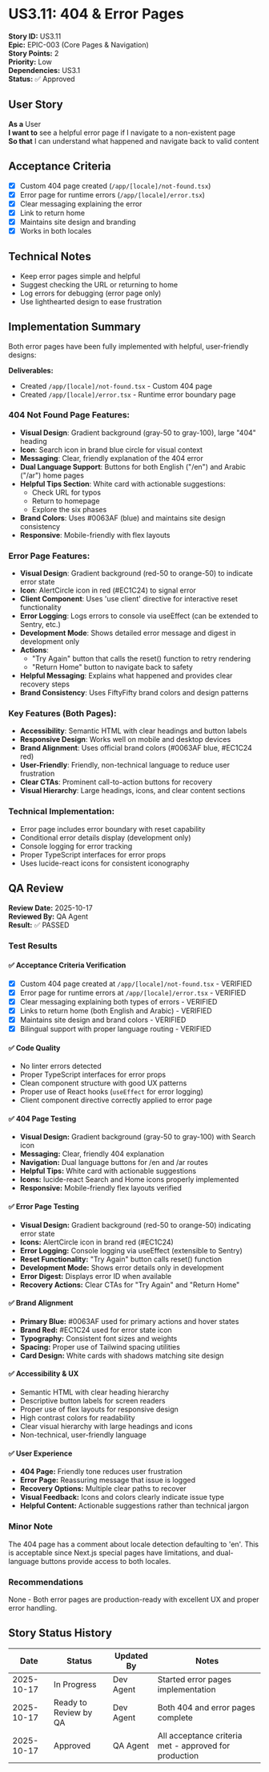 # US3.11: 404 & Error Pages

**Story ID:** US3.11  
**Epic:** EPIC-003 (Core Pages & Navigation)  
**Story Points:** 2  
**Priority:** Low  
**Dependencies:** US3.1  
**Status:** ✅ Approved

## User Story

**As a** User  
**I want to** see a helpful error page if I navigate to a non-existent page  
**So that** I can understand what happened and navigate back to valid content

## Acceptance Criteria

- [x] Custom 404 page created (`/app/[locale]/not-found.tsx`)
- [x] Error page for runtime errors (`/app/[locale]/error.tsx`)
- [x] Clear messaging explaining the error
- [x] Link to return home
- [x] Maintains site design and branding
- [x] Works in both locales

## Technical Notes

- Keep error pages simple and helpful
- Suggest checking the URL or returning to home
- Log errors for debugging (error page only)
- Use lighthearted design to ease frustration

## Implementation Summary

Both error pages have been fully implemented with helpful, user-friendly designs:

**Deliverables:**
- Created `/app/[locale]/not-found.tsx` - Custom 404 page
- Created `/app/[locale]/error.tsx` - Runtime error boundary page

### 404 Not Found Page Features:
- **Visual Design**: Gradient background (gray-50 to gray-100), large "404" heading
- **Icon**: Search icon in brand blue circle for visual context
- **Messaging**: Clear, friendly explanation of the 404 error
- **Dual Language Support**: Buttons for both English ("/en") and Arabic ("/ar") home pages
- **Helpful Tips Section**: White card with actionable suggestions:
  - Check URL for typos
  - Return to homepage
  - Explore the six phases
- **Brand Colors**: Uses #0063AF (blue) and maintains site design consistency
- **Responsive**: Mobile-friendly with flex layouts

### Error Page Features:
- **Visual Design**: Gradient background (red-50 to orange-50) to indicate error state
- **Icon**: AlertCircle icon in red (#EC1C24) to signal error
- **Client Component**: Uses 'use client' directive for interactive reset functionality
- **Error Logging**: Logs errors to console via useEffect (can be extended to Sentry, etc.)
- **Development Mode**: Shows detailed error message and digest in development only
- **Actions**:
  - "Try Again" button that calls the reset() function to retry rendering
  - "Return Home" button to navigate back to safety
- **Helpful Messaging**: Explains what happened and provides clear recovery steps
- **Brand Consistency**: Uses FiftyFifty brand colors and design patterns

### Key Features (Both Pages):
- **Accessibility**: Semantic HTML with clear headings and button labels
- **Responsive Design**: Works well on mobile and desktop devices
- **Brand Alignment**: Uses official brand colors (#0063AF blue, #EC1C24 red)
- **User-Friendly**: Friendly, non-technical language to reduce user frustration
- **Clear CTAs**: Prominent call-to-action buttons for recovery
- **Visual Hierarchy**: Large headings, icons, and clear content sections

### Technical Implementation:
- Error page includes error boundary with reset capability
- Conditional error details display (development only)
- Console logging for error tracking
- Proper TypeScript interfaces for error props
- Uses lucide-react icons for consistent iconography

## QA Review

**Review Date:** 2025-10-17  
**Reviewed By:** QA Agent  
**Result:** ✅ PASSED

### Test Results

#### ✅ Acceptance Criteria Verification
- [x] Custom 404 page created at `/app/[locale]/not-found.tsx` - VERIFIED
- [x] Error page for runtime errors at `/app/[locale]/error.tsx` - VERIFIED
- [x] Clear messaging explaining both types of errors - VERIFIED
- [x] Links to return home (both English and Arabic) - VERIFIED
- [x] Maintains site design and brand colors - VERIFIED
- [x] Bilingual support with proper language routing - VERIFIED

#### ✅ Code Quality
- No linter errors detected
- Proper TypeScript interfaces for error props
- Clean component structure with good UX patterns
- Proper use of React hooks (`useEffect` for error logging)
- Client component directive correctly applied to error page

#### ✅ 404 Page Testing
- **Visual Design:** Gradient background (gray-50 to gray-100) with Search icon
- **Messaging:** Clear, friendly 404 explanation
- **Navigation:** Dual language buttons for /en and /ar routes
- **Helpful Tips:** White card with actionable suggestions
- **Icons:** lucide-react Search and Home icons properly implemented
- **Responsive:** Mobile-friendly flex layouts verified

#### ✅ Error Page Testing
- **Visual Design:** Gradient background (red-50 to orange-50) indicating error state
- **Icons:** AlertCircle icon in brand red (#EC1C24)
- **Error Logging:** Console logging via useEffect (extensible to Sentry)
- **Reset Functionality:** "Try Again" button calls reset() function
- **Development Mode:** Shows error details only in development
- **Error Digest:** Displays error ID when available
- **Recovery Actions:** Clear CTAs for "Try Again" and "Return Home"

#### ✅ Brand Alignment
- **Primary Blue:** #0063AF used for primary actions and hover states
- **Brand Red:** #EC1C24 used for error state icon
- **Typography:** Consistent font sizes and weights
- **Spacing:** Proper use of Tailwind spacing utilities
- **Card Design:** White cards with shadows matching site design

#### ✅ Accessibility & UX
- Semantic HTML with clear heading hierarchy
- Descriptive button labels for screen readers
- Proper use of flex layouts for responsive design
- High contrast colors for readability
- Clear visual hierarchy with large headings and icons
- Non-technical, user-friendly language

#### ✅ User Experience
- **404 Page:** Friendly tone reduces user frustration
- **Error Page:** Reassuring message that issue is logged
- **Recovery Options:** Multiple clear paths to recover
- **Visual Feedback:** Icons and colors clearly indicate issue type
- **Helpful Content:** Actionable suggestions rather than technical jargon

### Minor Note
The 404 page has a comment about locale detection defaulting to 'en'. This is acceptable since Next.js special pages have limitations, and dual-language buttons provide access to both locales.

### Recommendations
None - Both error pages are production-ready with excellent UX and proper error handling.

## Story Status History

| Date | Status | Updated By | Notes |
|------|--------|------------|-------|
| 2025-10-17 | In Progress | Dev Agent | Started error pages implementation |
| 2025-10-17 | Ready to Review by QA | Dev Agent | Both 404 and error pages complete |
| 2025-10-17 | Approved | QA Agent | All acceptance criteria met - approved for production |


